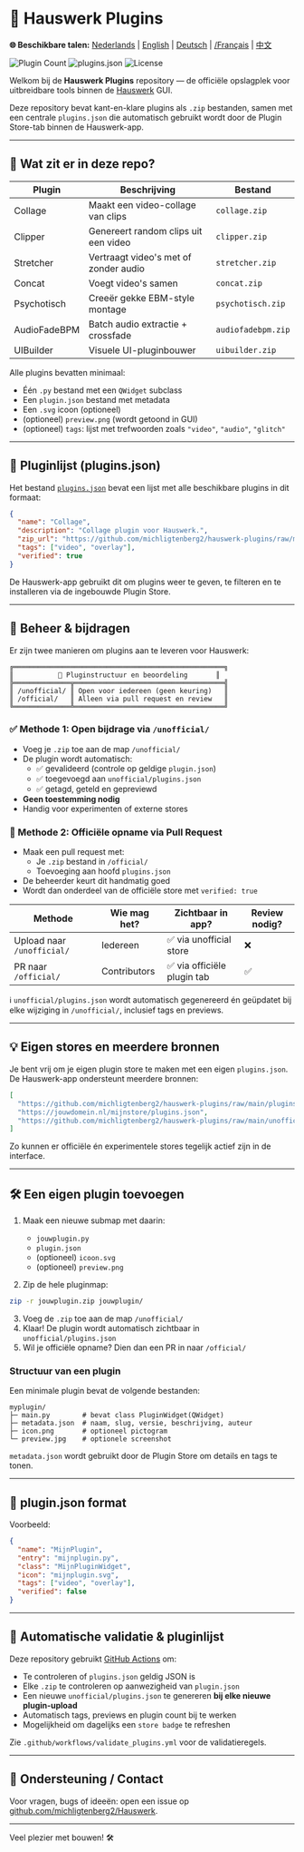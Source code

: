# 🧹 Hauswerk Plugins
**🌐 Beschikbare talen:** [Nederlands](README.md) | [English](docs/README_EN.md) | [Deutsch](docs/README_DE.md) | [/Français](docs/README_FR.md) | [中文](docs/README_ZH.md)

![Plugin Count](https://img.shields.io/badge/plugins-7-blue)
![plugins.json](https://img.shields.io/badge/store-up--to--date-brightgreen)
![License](https://img.shields.io/github/license/michligtenberg2/Hauswerk-Plugins)

Welkom bij de **Hauswerk Plugins** repository — de officiële opslagplek voor uitbreidbare tools binnen de [Hauswerk](https://github.com/michligtenberg2/Hauswerk) GUI.

Deze repository bevat kant-en-klare plugins als `.zip` bestanden, samen met een centrale `plugins.json` die automatisch gebruikt wordt door de Plugin Store-tab binnen de Hauswerk-app.

---

## 📆 Wat zit er in deze repo?

| Plugin          | Beschrijving                             | Bestand        |
|-----------------|------------------------------------------|----------------|
| Collage         | Maakt een video-collage van clips        | `collage.zip`  |
| Clipper         | Genereert random clips uit een video     | `clipper.zip`  |
| Stretcher       | Vertraagt video's met of zonder audio    | `stretcher.zip`|
| Concat          | Voegt video's samen                      | `concat.zip`   |
| Psychotisch     | Creeër gekke EBM-style montage           | `psychotisch.zip` |
| AudioFadeBPM    | Batch audio extractie + crossfade        | `audiofadebpm.zip` |
| UIBuilder       | Visuele UI-pluginbouwer                  | `uibuilder.zip` |

Alle plugins bevatten minimaal:
- Één `.py` bestand met een `QWidget` subclass
- Een `plugin.json` bestand met metadata
- Een `.svg` icoon (optioneel)
- (optioneel) `preview.png` (wordt getoond in GUI)
- (optioneel) `tags`: lijst met trefwoorden zoals `"video"`, `"audio"`, `"glitch"`

---

## 🔗 Pluginlijst (plugins.json)

Het bestand [`plugins.json`](./plugins.json) bevat een lijst met alle beschikbare plugins in dit formaat:

```json
{
  "name": "Collage",
  "description": "Collage plugin voor Hauswerk.",
  "zip_url": "https://github.com/michligtenberg2/hauswerk-plugins/raw/main/collage.zip",
  "tags": ["video", "overlay"],
  "verified": true
}
```

De Hauswerk-app gebruikt dit om plugins weer te geven, te filteren en te installeren via de ingebouwde Plugin Store.

---

## 🚧 Beheer & bijdragen

Er zijn twee manieren om plugins aan te leveren voor Hauswerk:

```
╔════════════════════════════════════════════════════╗
║           📂 Pluginstructuur en beoordeling       ║
╠══════════════╦═════════════════════════════════════╣
║ /unofficial/ ║ Open voor iedereen (geen keuring)   ║
║ /official/   ║ Alleen via pull request en review   ║
╚══════════════╩═════════════════════════════════════╝
```

### ✅ Methode 1: Open bijdrage via `/unofficial/`
- Voeg je `.zip` toe aan de map `/unofficial/`
- De plugin wordt automatisch:
  - ✅ gevalideerd (controle op geldige `plugin.json`)
  - ✅ toegevoegd aan `unofficial/plugins.json`
  - ✅ getagd, geteld en gepreviewd
- **Geen toestemming nodig**
- Handig voor experimenten of externe stores

### 🔐 Methode 2: Officiële opname via Pull Request
- Maak een pull request met:
  - Je `.zip` bestand in `/official/`
  - Toevoeging aan hoofd `plugins.json`
- De beheerder keurt dit handmatig goed
- Wordt dan onderdeel van de officiële store met `verified: true`

| Methode                      | Wie mag het? | Zichtbaar in app?         | Review nodig? |
|-----------------------------|--------------|----------------------------|----------------|
| Upload naar `/unofficial/` | Iedereen     | ✅ via unofficial store     | ❌             |
| PR naar `/official/`       | Contributors | ✅ via officiële plugin tab | ✅             |

ℹ️ `unofficial/plugins.json` wordt automatisch gegenereerd én geüpdatet bij elke wijziging in `/unofficial/`, inclusief tags en previews.

---

## 💡 Eigen stores en meerdere bronnen

Je bent vrij om je eigen plugin store te maken met een eigen `plugins.json`. De Hauswerk-app ondersteunt meerdere bronnen:

```json
[
  "https://github.com/michligtenberg2/hauswerk-plugins/raw/main/plugins.json",
  "https://jouwdomein.nl/mijnstore/plugins.json",
  "https://github.com/michligtenberg2/hauswerk-plugins/raw/main/unofficial/plugins.json"
]
```

Zo kunnen er officiële én experimentele stores tegelijk actief zijn in de interface.

---

## 🛠️ Een eigen plugin toevoegen

1. Maak een nieuwe submap met daarin:
   - `jouwplugin.py`
   - `plugin.json`
   - (optioneel) `icoon.svg`
   - (optioneel) `preview.png`

2. Zip de hele pluginmap:
```bash
zip -r jouwplugin.zip jouwplugin/
```

3. Voeg de `.zip` toe aan de map `/unofficial/`
4. Klaar! De plugin wordt automatisch zichtbaar in `unofficial/plugins.json`
5. Wil je officiële opname? Dien dan een PR in naar `/official/`

### Structuur van een plugin
Een minimale plugin bevat de volgende bestanden:

```
myplugin/
├─ main.py        # bevat class PluginWidget(QWidget)
├─ metadata.json  # naam, slug, versie, beschrijving, auteur
├─ icon.png       # optioneel pictogram
└─ preview.jpg    # optionele screenshot
```

`metadata.json` wordt gebruikt door de Plugin Store om details en tags te tonen.

---

## 🧹 plugin.json format
Voorbeeld:
```json
{
  "name": "MijnPlugin",
  "entry": "mijnplugin.py",
  "class": "MijnPluginWidget",
  "icon": "mijnplugin.svg",
  "tags": ["video", "overlay"],
  "verified": false
}
```

---

## 🔄 Automatische validatie & pluginlijst

Deze repository gebruikt [GitHub Actions](https://github.com/features/actions) om:
- Te controleren of `plugins.json` geldig JSON is
- Elke `.zip` te controleren op aanwezigheid van `plugin.json`
- Een nieuwe `unofficial/plugins.json` te genereren **bij elke nieuwe plugin-upload**
- Automatisch tags, previews en plugin count bij te werken
- Mogelijkheid om dagelijks een `store badge` te refreshen

Zie `.github/workflows/validate_plugins.yml` voor de validatieregels.

---

## 📢 Ondersteuning / Contact
Voor vragen, bugs of ideeën: open een issue op [github.com/michligtenberg2/Hauswerk](https://github.com/michligtenberg2/Hauswerk).

---

Veel plezier met bouwen! 🛠️
